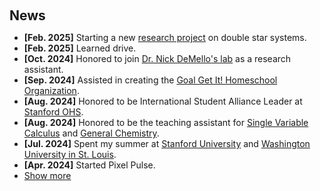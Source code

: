 <h1 id="news"></h1>

<h2 style="margin: 60px 0px 10px;">News</h2>

<ul>
  <li><strong>[Feb. 2025]</strong> Starting a new <a href="http://web.goalgetit.org">research project</a> on double star systems.</li>
  <li><strong>[Feb. 2025]</strong> Learned drive.</li>
  <li><strong>[Oct. 2024]</strong> Honored to join <a href="https://spcs.instructure.com/courses/3603">Dr. Nick DeMello's lab</a> as a research assistant.</li>
  <li><strong>[Sep. 2024]</strong> Assisted in creating the <a href="http://web.goalgetit.org">Goal Get It! Homeschool Organization</a>.</li>
  <li><strong>[Aug. 2024]</strong> Honored to be International Student Alliance Leader at <a href="https://ohs.stanford.edu">Stanford OHS</a>.</li>
  <li><strong>[Aug. 2024]</strong> Honored to be the teaching assistant for <a href="https://spcs.instructure.com/courses/8703">Single Variable Calculus</a> and <a href="https://spcs.instructure.com/courses/3603">General Chemistry</a>.</li>
  <li><strong>[Jul. 2024]</strong> Spent my summer at <a href="https://stanford.edu">Stanford University</a> and <a href="https://washu.edu">Washington University in St. Louis</a>.</li>
  <li><strong>[Apr. 2024]</strong> Started Pixel Pulse.</li>
  <li><a href="javascript:toggle_vis('newsmore')">Show more</a></li>
  <div id="newsmore" style="display:none">
    <li><strong>[Oct. 2023]</strong> I proposed <a href="https://www.stanford.edu/">a research project</a> supervised by Stanford faculty.</li>
    <li><strong>[Aug. 2023]</strong> I started a project called <a href="https://www.ohsguide.com/">Stanford OHS Guide</a>.</li>
  </div>
</ul>
